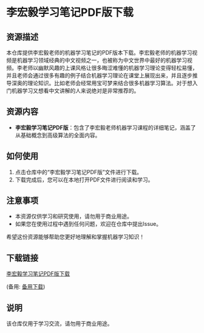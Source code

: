 # 李宏毅学习笔记PDF版下载

## 资源描述

本仓库提供李宏毅老师的机器学习笔记的PDF版本下载。李宏毅老师的机器学习视频是机器学习领域经典的中文视频之一，也被称为中文世界中最好的机器学习视频。李老师以幽默风趣的上课风格让很多晦涩难懂的机器学习理论变得轻松易懂，并且老师会通过很多有趣的例子结合机器学习理论在课堂上展现出来，并且逐步推导深奥的理论知识。比如老师会经常用宝可梦来结合很多机器学习算法。对于想入门机器学习又想看中文讲解的人来说绝对是非常推荐的。

## 资源内容

- **李宏毅学习笔记PDF版**：包含了李宏毅老师机器学习课程的详细笔记，涵盖了从基础概念到高级算法的全面内容。

## 如何使用

1. 点击仓库中的“李宏毅学习笔记PDF版”文件进行下载。
2. 下载完成后，您可以在本地打开PDF文件进行阅读和学习。

## 注意事项

- 本资源仅供学习和研究使用，请勿用于商业用途。
- 如果您在使用过程中遇到任何问题，欢迎在仓库中提出Issue。

希望这份资源能够帮助您更好地理解和掌握机器学习知识！

## 下载链接
[李宏毅学习笔记PDF版下载](https://pan.quark.cn/s/10f57ba9bafe) 

(备用: [备用下载](https://pan.baidu.com/s/1TVV0JrKejyhxyfWi4VffTg?pwd=1234))

## 说明

该仓库仅用于学习交流，请勿用于商业用途。
